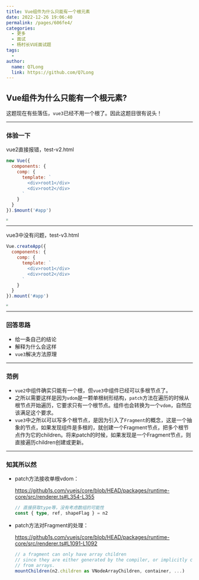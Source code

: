 ```yaml
---
title: Vue组件为什么只能有一个根元素
date: 2022-12-26 19:06:40
permalink: /pages/606fe4/
categories:
  - 更多
  - 面试
  - 杨村长VUE面试题
tags:
  - 
author: 
  name: Q7Long
  link: https://github.com/Q7Long
---
```

## Vue组件为什么只能有一个根元素?

这题现在有些落伍，`vue3`已经不用一个根了。因此这题目很有说头！

---

### 体验一下

vue2直接报错，test-v2.html

```js
new Vue({
  components: {
    comp: {
      template: `
        <div>root1</div>
        <div>root2</div>
      `
    }
  }
}).$mount('#app')
```

<img src="https://tva1.sinaimg.cn/large/e6c9d24egy1h2tpywiwwkj20ws0hm0va.jpg" style="zoom:33%;" />

---

vue3中没有问题，test-v3.html

```js
Vue.createApp({
  components: {
    comp: {
      template: `
        <div>root1</div>
        <div>root2</div>
      `
    }
  }
}).mount('#app')
```

<img src="https://tva1.sinaimg.cn/large/e6c9d24egy1h2tq28fsfoj20xu0biq3x.jpg" style="zoom:33%;" />

---

### 回答思路

- 给一条自己的结论
- 解释为什么会这样
- `vue3`解决方法原理

---

### 范例

- `vue2`中组件确实只能有一个根，但`vue3`中组件已经可以多根节点了。
- 之所以需要这样是因为`vdom`是一颗单根树形结构，`patch`方法在遍历的时候从根节点开始遍历，它要求只有一个根节点。组件也会转换为一个`vdom`，自然应该满足这个要求。
- `vue3`中之所以可以写多个根节点，是因为引入了`Fragment`的概念，这是一个抽象的节点，如果发现组件是多根的，就创建一个Fragment节点，把多个根节点作为它的children。将来patch的时候，如果发现是一个Fragment节点，则直接遍历children创建或更新。

---

### 知其所以然

- patch方法接收单根vdom：

  https://github1s.com/vuejs/core/blob/HEAD/packages/runtime-core/src/renderer.ts#L354-L355

  ```ts
  // 直接获取type等，没有考虑数组的可能性
  const { type, ref, shapeFlag } = n2
  ```

- patch方法对Fragment的处理：

  https://github1s.com/vuejs/core/blob/HEAD/packages/runtime-core/src/renderer.ts#L1091-L1092

  ```ts
  // a fragment can only have array children
  // since they are either generated by the compiler, or implicitly created
  // from arrays.
  mountChildren(n2.children as VNodeArrayChildren, container, ...)
  ```